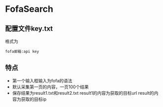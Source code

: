 # FofaSearch

## 配置文件key.txt
格式为
```
fofa邮箱:api key
```

## 特点
* 第一个输入框输入为fofa的语法
* 默认采集第一页的内容，一页100个结果
* 保存结果为result1.txt和result2.txt
  result1的内容为获取的目标url
  result的内容为获取的目标ip
